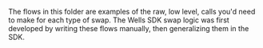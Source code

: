 The flows in this folder are examples of the raw, low level, calls you'd need to make for each type of swap. The Wells SDK swap logic was first developed by writing these flows manually, then generalizing them in the SDK.
